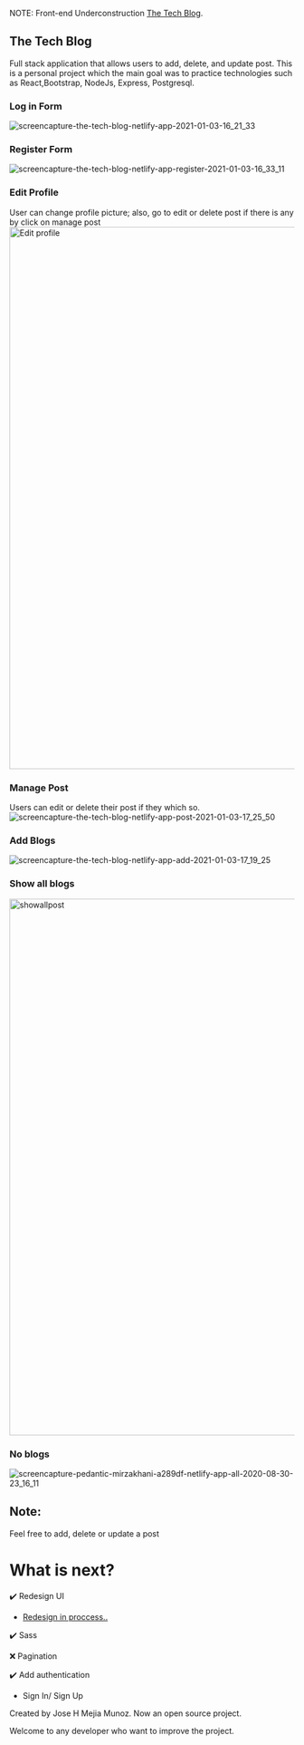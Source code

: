 NOTE: Front-end Underconstruction
[The Tech Blog](https://the-tech-blog.netlify.app/).

## The Tech Blog

Full stack application that allows users to add, delete, and update post. This is a personal project which the main goal was to practice technologies such as  React,Bootstrap, NodeJs, Express, Postgresql. 

### Log in Form
![screencapture-the-tech-blog-netlify-app-2021-01-03-16_21_33](https://user-images.githubusercontent.com/27458911/103492559-a6b7ab80-4de0-11eb-838d-cbe2bae1cc30.png)

### Register Form
![screencapture-the-tech-blog-netlify-app-register-2021-01-03-16_33_11](https://user-images.githubusercontent.com/27458911/103492703-8fc58900-4de1-11eb-8227-89db5eabdcb2.png)

### Edit Profile
User can change profile picture; also, go to edit or delete post if there is any by click on manage post
<img width="957" alt="Edit profile" src="https://user-images.githubusercontent.com/27458911/103493458-52172f00-4de6-11eb-89de-f960a1902caf.png">

### Manage Post 
Users can edit or delete their post if they which so. 
![screencapture-the-tech-blog-netlify-app-post-2021-01-03-17_25_50](https://user-images.githubusercontent.com/27458911/103493958-3cefcf80-4de9-11eb-9420-a7fc0ccee5bc.png)

### Add Blogs
![screencapture-the-tech-blog-netlify-app-add-2021-01-03-17_19_25](https://user-images.githubusercontent.com/27458911/103493758-006fa400-4de8-11eb-927b-28f9224458e7.png)


### Show all blogs

<img width="947" alt="showallpost" src="https://user-images.githubusercontent.com/27458911/103493652-73c4e600-4de7-11eb-9e67-b669a95e5bb1.png">

### No blogs

![screencapture-pedantic-mirzakhani-a289df-netlify-app-all-2020-08-30-23_16_11](https://user-images.githubusercontent.com/27458911/91688515-00e4ef00-eb17-11ea-982c-d1495e72028f.png)

## Note:
Feel free to add, delete or update a post

# What is next?
✔️ Redesign UI

* [Redesign in proccess..](https://www.figma.com/file/MP7PEL4CfYc5fyK0cN5U4I/Untitled?node-id=0%3A1)

✔️ Sass

❌ Pagination

✔️ Add authentication
  * Sign In/ Sign Up

Created by Jose H Mejia Munoz.
Now an open source project.

Welcome to any developer who want to improve the project.
